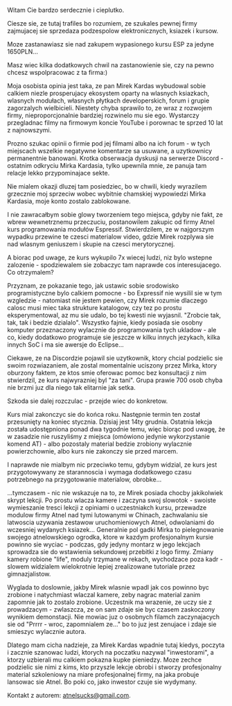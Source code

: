 Witam Cie bardzo serdecznie i cieplutko.

Ciesze sie, ze tutaj trafiles bo rozumiem, ze szukales pewnej firmy zajmujacej sie sprzedaza podzespolow elektronicznych, ksiazek i kursow.

Moze zastanawiasz sie nad zakupem wypasionego kursu ESP za jedyne 1650PLN...

Masz wiec kilka dodatkowych chwil na zastanowienie sie, czy na pewno chcesz wspolpracowac z ta firma:)

Moja osobista opinia jest taka, ze pan Mirek Kardas wybudowal sobie calkiem niezle prosperujacy ekosystem oparty na wlasnych ksiazkach, wlasnych modułach, własnych płytkach developerskich, forum i grupie zagorzalych wielbicieli. Niestety chyba sprawilo to, ze wraz z rozwojem firmy, nieproporcjonalnie bardziej rozwinelo mu sie ego. Wystarczy przegladnac filmy na firmowym koncie YouTube i porownac te sprzed 10 lat z najnowszymi. 

Prozno szukac opinii o firmie pod jej filmami albo na ich forum - w tych miejscach wszelkie negatywne komentarze sa usuwane, a uzytkownicy permanentnie banowani. Krotka obserwacja dyskusji na serwerze Discord - ostatnim odkryciu Mirka Kardasia, tylko upewnila mnie, ze panuja tam relacje lekko przypominajace sekte. 

Nie mialem okazji dluzej tam posiedziec, bo w chwili, kiedy wyrazilem grzecznie moj sprzeciw wobec wybitnie chamskiej wypowiedzi Mirka Kardasia, moje konto zostalo zablokowane.

I nie zawracałbym sobie glowy tworzeniem tego miejsca, gdyby nie fakt, ze wbrew wewnetrznemu przeczuciu, postanowilem zakupic od firmy Atnel kurs programowania modułów Espressif. Stwierdzilem, ze w najgorszym wypadku przewine te czesci materialow video, gdzie Mirek rozplywa sie nad wlasnym geniuszem i skupie na czesci merytorycznej. 

A biorac pod uwage, ze kurs wykupilo 7x wiecej ludzi, niz bylo wstepne zalozenie - spodziewalem sie zobaczyc tam naprawde cos interesujacego. Co otrzymalem?

Przyznam, ze pokazanie tego, jak ustawic sobie srodowisko programistyczne bylo calkiem pomocne - bo Expressif nie wysilil sie w tym wzgledzie - natomiast nie jestem pewien, czy Mirek rozumie dlaczego calosc musi miec taka strukture katalogow, czy tez po prostu eksperymentowal, az mu sie udalo, bo tej kwesti nie wyjasnil. "Zrobcie tak, tak, tak i bedzie dzialalo". Wszystko fajnie, kiedy posiada sie osobny komputer przeznaczony wylacznie do programowania tych ukladow - ale co, kiedy dodatkowo programuje sie jeszcze w kilku innych jezykach, kilka innych SoC i ma sie awersje do Eclipse...

Ciekawe, ze na Discordzie pojawil sie uzytkownik, ktory chcial podzielic sie swoim rozwiazaniem, ale zostal momentalnie uciszony przez Mirka, ktory oburzony faktem, ze ktos smie oferowac pomoc bez konsultacji z nim stwierdzil, ze kurs najwyrazniej byl "za tani". Grupa prawie 700 osob chyba nie brzmi juz dla niego tak elitarnie jak setka. 

Szkoda sie dalej rozczulac - przejde wiec do konkretow.

Kurs mial zakonczyc sie do końca roku. Następnie termin ten został przesunięty na koniec stycznia.
Dzisiaj jest 14ty grudnia. Ostatnia lekcja została udostępniona ponad dwa tygodnie temu, więc biorąc pod uwagę, że w zasadzie nie ruszyliśmy z miejsca (omówiono jedynie wykorzystanie komend AT) - albo pozostaly material bedzie zrobiony wylacznie powierzchownie, albo kurs nie zakonczy sie przed marcem. 

I naprawde nie mialbym nic przeciwko temu, gdybym widzial, ze kurs jest przygotowywany ze starannoscia i wymaga dodatkowego czasu potrzebnego na przygotowanie materialow, obrobke...

...tymczasem - nic nie wskazuje na to, ze Mirek posiada chocby jakikolwiek skrypt lekcji. Po prostu wlacza kamere i zaczyna swoj slowotok - swoiste wymieszanie tresci lekcji z opiniami o uczestniakch kursu, przewadze modulow firmy Atnel nad tymi lutowanymi w Chinach, zachwalaniu sie latwoscia uzywania zestawow uruchomieniowych Atnel, odwolaniami do wczesniej wydanych ksiazek... Generalnie pol gadki Mirka to pielegnowanie swojego atnelowskiego ogrodka, ktore w kazdym profesjonalnym kursie powinno sie wyciac - podczas, gdy jedyny montarz w jego lekcjach sprowadza sie do wstawienia sekundowej przebitki z logo firmy. Zmiany kamery robione "life", moduly trzymane w rekach, wychodzace poza kadr - slowem widzialem wielokrotnie lepiej zrealizowane tutoriale przez gimnazjalistow. 

Wyglada to doslownie, jakby Mirek wlasnie wpadl jak cos powinno byc zrobione i natychmiast wlaczal kamere, zeby nagrac material zanim zapomnie jak to zostalo zrobione. Uczestnik ma wrazenie, ze uczy sie z prowadzacym - zwlaszcza, ze on sam zdaje sie byc czasem zaskoczony wynikiem demonstacji. Nie mowiac juz o osobnych filamch zaczynajacych sie od "Prrrr - wroc, zapomnialem ze..." bo to juz jest zenujace i zdaje sie smieszyc wylacznie autora. 

Dlatego mam cicha nadzieje, za Mirek Kardas wpadnie tutaj kiedys, poczyta i zacznie szanowac ludzi, ktorych na poczatku nazywal "inwestorami", a ktorzy uzbierali mu calkiem pokazna kupke pieniedzy. Moze zechce podzielic sie nimi z kims, kto przyszle lekcje obrobi i stworzy profesjonalny material szkoleniowy na miare profesjonalnej firmy, na jaka probuje lansowac sie Atnel. Bo poki co, jako inwestor czuje sie wydymany.

Kontakt z autorem: atnelsucks@gmail.com. 
